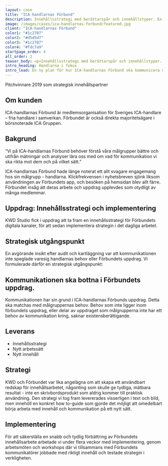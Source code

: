 ```yaml
---
layout: case
title: "ICA-handlarnas Förbund"
description: Innehållsstrategi med berättarspår och innehållstyper. En ny plan för hur ICA-handlarnas Förbund ska kommunicera med sina målgrupper.
image: /images/cases/ica-handlarnas-forbund/featured.jpg
client: "ICA-handlarnas Förbund"
color1: "#1c2707"
color2: "#d5d5d7"
color3: "#1c2707"
color4: "#fdc7a9"
startpage_order: 4
all_order: 2
teaser_body: <p>Innehållsstrategi med berättarspår och innehållstyper. En ny plan för hur ICA-handlarnas Förbund ska kommunicera med sina målgrupper.</p>
intro_heading: Handlarna i fokus
intro_lead: En ny plan för hur ICA-handlarnas Förbund ska kommunicera med sina målgrupper.
---
```

Pitchvinnare 2019 som strategisk innehållspartner 

## Om kunden

ICA-handlarnas Förbund är medlemsorganisation för Sveriges ICA-handlare – fria handlare i samverkan. Förbundet är också direkta majoritetsägare i börsnoterade ICA Gruppen.

## Bakgrund

“Vi på ICA-handlarnas Förbund behöver förstå våra målgrupper bättre och utifrån mätningar och analyser lära oss med om vad för kommunikation vi ska rikta mot dem och på vilket sätt.”

ICA-handlarnas Förbund hade länge noterat ett allt svagare engagemang hos sin målgrupp - handlarna. Klickfrekvensen i nyhetsbreven sjönk liksom användningen av Förbundets app, och besöken på hemsidan blev allt färre. Förbundet insåg att deras arbete och uppdrag upplevdes som otydligt av många medlemmar.

## Uppdrag: Innehållsstrategi och implementering 

KWD Studio fick i uppdrag att ta fram en innehållsstrategi för Förbundets digitala kanaler, för att sedan implementera strategin i det dagliga arbetet.

## Strategisk utgångspunkt

En avgörande insikt efter audit och kartläggning var att kommunikationen inte speglade varesig handlarnas behov eller Förbundets uppdrag.
Vi formulerade därför en strategisk utgångspunkt:

## Kommunikationen ska bottna i Förbundets uppdrag.

Kommunikationen har sin grund i ICA-handlarnas Förbunds uppdrag. Detta ska matchas med målgruppernas behov. Behov som inte ligger inom förbundets uppdrag, eller delar av uppdraget som målgrupperna inte har ett behov av kommunikation kring, saknar existensberättigande.

## Leverans

- Innehållsstrategi 
- Nytt arbetssätt 
- Nytt innehåll

## Strategi
KWD och Förbundet var lika angelägna om att skapa ett användbart redskap för innehållsarbetet, någonting som skulle ge tydliga, mätbara resultat - inte en skrivbordsprodukt som aldrig kommer till praktisk användning. Den strategi vi tog fram levererades visserligen i text och bild, men innehöll en konkret how to-guide som gjorde det möjligt att omedelbart börja arbeta med innehåll och kommunikation på ett nytt sätt.

## Implementering
För att säkerställa en snabb och tydlig förbättring av Förbundets innehållsarbete arbetade vi under flera veckor med implementering, genom arbetsmöten och workshops där vi tillsammans med Förbundets kommunikatörer jobbade med riktigt innehåll och testade strategin i verkligheten.

